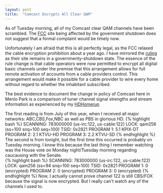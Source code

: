 ```yaml
---
layout: post
title:  "Comcast Encrypts All Clear QAM"
---
```


As of Tuesday morning, all of my Comcast clear QAM channels have been scrambled.  The [FCC][fcc] site being affected by the government shutdown does not suggest that a formal complaint would be timely now. 

Unfortunately I am afraid that this is all perfectly legal, as the FCC relaxed the cable encryption prohibition about a year ago.  I have mirrored the [ruling][] as their site remains in a governmenty-shutdown state.  The essence of the rule change is that cable operators were now permitted to encrypt all digital basic channels under the premise that this arrangement allows for full remote activation of accounts from a cable providers control.  This arrangement would make it possible for a cable provider to wire every home without regard to whether the inhabitant subscribed.  

The best evidence to document the change in policy of Comcast here in Menlo Park is a comparison of tuner channel signal strengths and stream information as experienced by my [HDHomerun][HDHomerun]

The first reading is from July of this year, when I received all major networks: ABC,CBS,Fox,NBC as well as PBS in glorious HD.
{% highlight bash %}
SCANNING: 783000000 (us-irc:122, us-cable:122)
LOCK: qam256 (ss=100 snq=100 seq=100)
TSID: 0x2821
PROGRAM 1: 5.1 KPIX-DT
PROGRAM 2: 2.1 KTVU-HD
PROGRAM 3: 2.2 KTVU-SD
{% endhighlight %}
The second is from tonight, but the first time this occurred is probably on Tuesday morning.  I know this because the last thing I remember watching was the House vote on Monday night/Tuesday morning regarding caucausing with the Senate.  
{% highlight bash %}
SCANNING: 783000000 (us-irc:122, us-cable:122)
LOCK: qam256 (ss=94 snq=100 seq=100)
TSID: 0x2821
PROGRAM 1: 0 (encrypted)
PROGRAM 2: 0 (encrypted)
PROGRAM 3: 0 (encrypted)
{% endhighlight %}
Now, I actually cannot prove channel 122 is still CBS/FOX because the signal is now encrypted.  But I really can't watch any of the channels I used to.  

[fcc]:http://www.fcc.gov/shutdown-page.html
[ruling]:http://blog.davyrice.com/mirror/commission-relaxes-cable-encryption-prohibition.html
[HDHomerun]:http://www.silicondust.com/products/hdhomerun/atsc/
